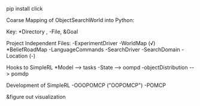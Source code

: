 pip install click

Coarse Mapping of ObjectSearchWorld into Python:

Key: *Directory , -File, &Goal

Project Independent Files:
-ExperimentDriver
-WorldMap (√)
*BeliefRoadMap
-LanguageCommands
-SearchDriver
-SearchDomain
-Location (-)

Hooks to SimpleRL
*Model --> tasks
-State --> oompd
-objectDistribution --> pomdp

Development of SimpleRL
-OOOPOMCP ("OOPOMCP")
-POMCP

&figure out visualization